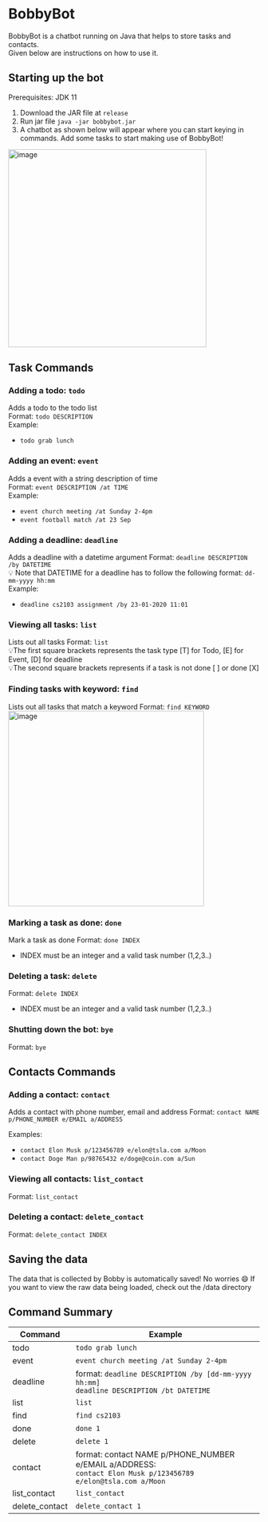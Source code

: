 # BobbyBot

BobbyBot is a chatbot running on Java that helps to store tasks and contacts. <br>
Given below are instructions on how to use it.

## Starting up the bot

Prerequisites: JDK 11

1. Download the JAR file at `release`
2. Run jar file `java -jar bobbybot.jar`
3. A chatbot as shown below will appear where you can start keying in commands. Add some tasks to start making use of BobbyBot!  
<img width="397" alt="image" src="https://user-images.githubusercontent.com/13284470/133483407-1a21a245-21cf-4083-9d6a-2331e9a7e4d3.png">


## Task Commands


### Adding a todo: `todo`  
Adds a todo to the todo list  
Format: `todo DESCRIPTION`   
Example:
* `todo grab lunch`

### Adding an event: `event`  
Adds a event with a string description of time  
Format: `event DESCRIPTION /at TIME`   
Example:
* `event church meeting /at Sunday 2-4pm`
* `event football match /at 23 Sep`

### Adding a deadline: `deadline`  
Adds a deadline with a datetime argument
Format: `deadline DESCRIPTION /by DATETIME`  
:bulb: Note that DATETIME for a deadline has to follow the following format: `dd-mm-yyyy hh:mm`  
Example:
* `deadline cs2103 assignment /by 23-01-2020 11:01` 

### Viewing all tasks: `list`  
Lists out all tasks
Format: `list`  
💡The first square brackets represents the task type [T] for Todo, [E] for Event, [D] for deadline  
💡The second square brackets represents if a task is not done [ ] or done [X]

### Finding tasks with keyword: `find`  
Lists out all tasks that match a keyword
Format: `find KEYWORD`  
<img width="392" alt="image" src="https://user-images.githubusercontent.com/13284470/133481478-f08c1f5e-82da-4fa4-9a64-2c10b958fd10.png">


### Marking a task as done: `done`  
Mark a task as done
Format: `done INDEX`  
* INDEX must be an integer and a valid task number (1,2,3..)

### Deleting a task: `delete`  
Format: `delete INDEX`
* INDEX must be an integer and a valid task number (1,2,3..)

### Shutting down the bot: `bye`  
Format: `bye`

## Contacts Commands

### Adding a contact: `contact`  
Adds a contact with phone number, email and address
Format: `contact NAME p/PHONE_NUMBER e/EMAIL a/ADDRESS`

Examples:
* `contact Elon Musk p/123456789 e/elon@tsla.com a/Moon`
* `contact Doge Man p/98765432 e/doge@coin.com a/Sun`

### Viewing all contacts: `list_contact`  
Format: `list_contact`

### Deleting a contact: `delete_contact`  
Format: `delete_contact INDEX`


## Saving the data
The data that is collected by Bobby is automatically saved! No worries 😄 If you want to view the raw data being loaded, check out the /data directory

## Command Summary  
  
Command | Example
------------ | -------------
todo | `todo grab lunch`
event | `event church meeting /at Sunday 2-4pm`
deadline | format: `deadline DESCRIPTION /by [dd-mm-yyyy hh:mm]`  <br>`deadline DESCRIPTION /bt DATETIME`
list | `list`
find | `find cs2103`
done | `done 1`
delete | `delete 1`
contact | format: contact NAME p/PHONE_NUMBER e/EMAIL a/ADDRESS: <br> `contact Elon Musk p/123456789 e/elon@tsla.com a/Moon`
list_contact | `list_contact`
delete_contact | `delete_contact 1`

